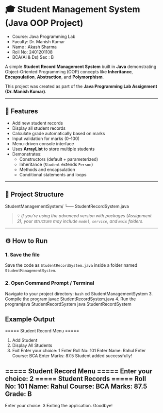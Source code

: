 # 🎓 Student Management System (Java OOP Project)

- Course: Java Programming Lab
- Faculty: Dr. Manish Kumar
- Name : Akash Sharma
- Roll No: 2401201108
- BCA(Ai & Ds) Sec : B

A simple **Student Record Management System** built in **Java** demonstrating Object-Oriented Programming (OOP) concepts like **Inheritance**, **Encapsulation**, **Abstraction**, and **Polymorphism**.

This project was created as part of the **Java Programming Lab Assignment (Dr. Manish Kumar)**.

---

## 🚀 Features

- Add new student records  
- Display all student records  
- Calculate grade automatically based on marks  
- Input validation for marks (0–100)  
- Menu-driven console interface  
- Uses **ArrayList** to store multiple students  
- Demonstrates:
  - Constructors (default + parameterized)
  - Inheritance (`Student` extends `Person`)
  - Methods and encapsulation
  - Conditional statements and loops

---

## 📁 Project Structure

StudentManagementSystem/
└── StudentRecordSystem.java

> 💡 *If you’re using the advanced version with packages (Assignment 2), your structure may include `model`, `service`, and `main` folders.*

---

## ⚙️ How to Run

### **1. Save the file**
Save the code as `StudentRecordSystem.java` inside a folder named `StudentManagementSystem`.

### **2. Open Command Prompt / Terminal**
Navigate to your project directory:
```bash```
cd StudentManagementSystem
3. Compile the program
javac StudentRecordSystem.java
4. Run the programjava StudentRecordSystem
java StudentRecordSystem

## Example Output
===== Student Record Menu =====
1. Add Student
2. Display All Students
3. Exit
Enter your choice: 1
Enter Roll No: 101
Enter Name: Rahul
Enter Course: BCA
Enter Marks: 87.5
Student added successfully!

===== Student Record Menu =====
Enter your choice: 2
===== Student Records =====
Roll No: 101
Name: Rahul
Course: BCA
Marks: 87.5
Grade: B
-----------------------

Enter your choice: 3
Exiting the application. Goodbye!
